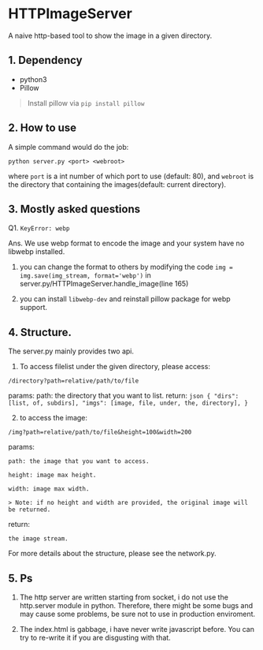 # HTTPImageServer
A naive http-based tool to show the image in a given directory. 

## 1. Dependency
- python3
- Pillow
> Install pillow via ```pip install pillow```

## 2. How to use
A simple command would do the job:
```shell
python server.py <port> <webroot>
```
where ```port``` is a int number of which port to use (default: 80), and ```webroot``` is the directory that containing the images(default: current directory).

## 3. Mostly asked questions

Q1. ```KeyError: webp```

Ans. We use webp format to encode the image and your system have no libwebp installed. 

1. you can change the format to others by modifying the code ```img = img.save(img_stream, format='webp')``` in server.py/HTTPImageServer.handle_image(line 165)

2. you can install ```libwebp-dev``` and reinstall pillow package for webp support.

## 4. Structure.
The server.py mainly provides two api.
1. To access filelist under the given directory, please access:
```
/directory?path=relative/path/to/file
```
params: 
    path: the directory that you want to list.
return:
    ```json
    {
        "dirs": [list, of, subdirs],
        "imgs": [image, file, under, the, directory],
    }
    ```

2. to access the image:
```
/img?path=relative/path/to/file&height=100&width=200
```
params: 

    path: the image that you want to access.

    height: image max height.

    width: image max width.

    > Note: if no height and width are provided, the original image will be returned.

return:

    the image stream.

For more details about the structure, please see the network.py.

## 5. Ps

1. The http server are written starting from socket, i do not use the http.server module in python. Therefore, there might be some bugs and may cause some problems, be sure not to use in production enviroment.

2. The index.html is gabbage, i have never write javascript before. You can try to re-write it if you are disgusting with that.